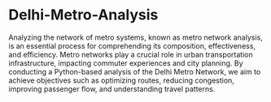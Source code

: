 # Delhi-Metro-Analysis
Analyzing the network of metro systems, known as metro network analysis, is an essential process for comprehending its composition, effectiveness, and efficiency. Metro networks play a crucial role in urban transportation infrastructure, impacting commuter experiences and city planning. By conducting a Python-based analysis of the Delhi Metro Network, we aim to achieve objectives such as optimizing routes, reducing congestion, improving passenger flow, and understanding travel patterns.
